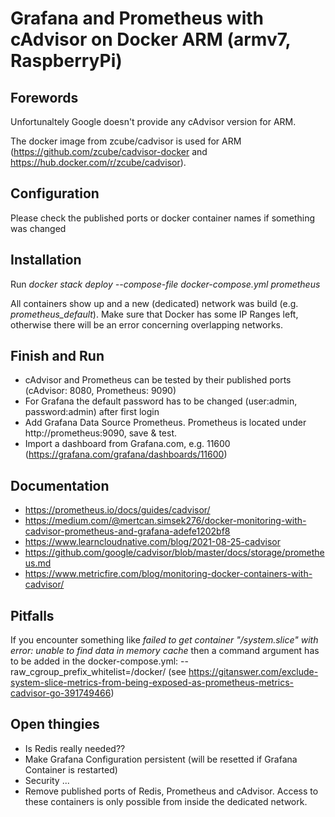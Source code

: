 # Grafana and Prometheus with cAdvisor on Docker ARM (armv7, RaspberryPi)

## Forewords
Unfortunaltely Google doesn't provide any cAdvisor version for ARM. 

The docker image from zcube/cadvisor is used for ARM (https://github.com/zcube/cadvisor-docker and https://hub.docker.com/r/zcube/cadvisor).

## Configuration
Please check the published ports or docker container names if something was changed

## Installation
Run _docker stack deploy --compose-file docker-compose.yml prometheus_

All containers show up and a new (dedicated) network was build (e.g. _prometheus_default_). Make sure that Docker has some IP Ranges left, otherwise there will be an error concerning overlapping networks.

## Finish and Run
* cAdvisor and Prometheus can be tested by their published ports (cAdvisor: 8080, Prometheus: 9090)
* For Grafana the default password has to be changed (user:admin, password:admin) after first login
* Add Grafana Data Source Prometheus. Prometheus is located under http://prometheus:9090, save & test.
* Import a dashboard from Grafana.com, e.g. 11600 (https://grafana.com/grafana/dashboards/11600)

## Documentation
* https://prometheus.io/docs/guides/cadvisor/
* https://medium.com/@mertcan.simsek276/docker-monitoring-with-cadvisor-prometheus-and-grafana-adefe1202bf8
* https://www.learncloudnative.com/blog/2021-08-25-cadvisor
* https://github.com/google/cadvisor/blob/master/docs/storage/prometheus.md
* https://www.metricfire.com/blog/monitoring-docker-containers-with-cadvisor/

## Pitfalls
If you encounter something like _failed to get container "/system.slice" with error: unable to find data in memory cache_ then a command argument has to be added in the docker-compose.yml: --raw_cgroup_prefix_whitelist=/docker/
(see https://gitanswer.com/exclude-system-slice-metrics-from-being-exposed-as-prometheus-metrics-cadvisor-go-391749466)

## Open thingies
* Is Redis really needed??
* Make Grafana Configuration persistent (will be resetted if Grafana Container is restarted)
* Security ...
* Remove published ports of Redis, Prometheus and cAdvisor. Access to these containers is only possible from inside the dedicated network.
